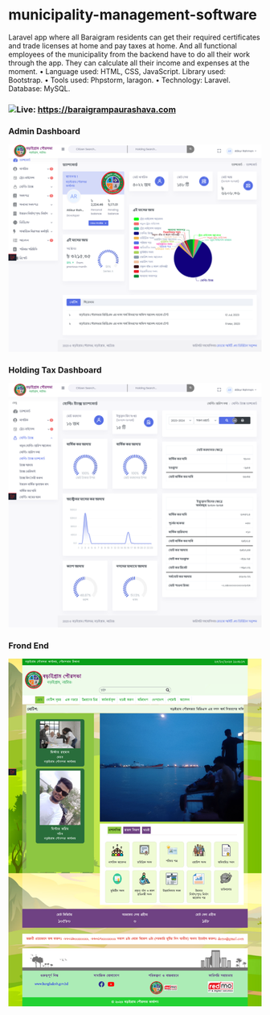 # municipality-management-software

Laravel app where all Baraigram residents can get their required certificates and trade licenses at home and pay taxes at home. And all functional employees of the municipality from the backend have to do all their work through the app. They can calculate all their income and expenses at the moment.
•	Language used: HTML, CSS, JavaScript. Library used: Bootstrap.
•	Tools used: Phpstorm, laragon.
•	Technology: Laravel. Database: MySQL.

### ![Live:](https://baraigrampaurashava.com) https://baraigrampaurashava.com

### Admin Dashboard
<p align="center">
  <img src="https://github.com/atikurrahman1587/municipality-management-software/blob/main/main-dashboard.png?raw=true" alt="accessibility text">
</p>

### Holding Tax Dashboard
<p align="center">
  <img src="https://github.com/atikurrahman1587/municipality-management-software/blob/main/holding-tax-dashboard.png?raw=true" alt="accessibility text">
</p>

### Frond End
<p align="center">
  <img src="https://github.com/atikurrahman1587/municipality-management-software/blob/main/home-page.png?raw=true" alt="accessibility text">
</p>
